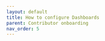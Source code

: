 ```yaml
---
layout: default
title: How to configure Dashboards
parent: Contributor onboarding
nav_order: 5
---
```


